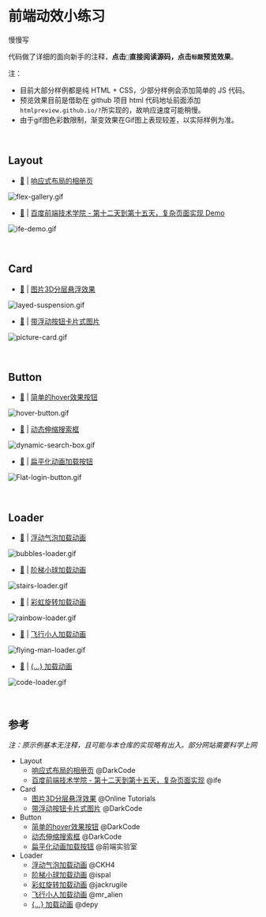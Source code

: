 # 前端动效小练习

慢慢写

代码做了详细的面向新手的注释，**点击`📃`直接阅读源码，点击`标题`预览效果**。

注：

- 目前大部分样例都是纯 HTML + CSS，少部分样例会添加简单的 JS 代码。
- 预览效果目前是借助在 github 项目 html 代码地址前面添加`htmlpreview.github.io/?`所实现的，故响应速度可能稍慢。
- 由于gif图色彩数限制，渐变效果在Gif图上表现较差，以实际样例为准。

<br/>

## Layout

- [📃](layout/FlexGallery/) | [响应式布局的相册页](http://htmlpreview.github.io/?https://github.com/ceynri/front-end-practice/blob/master/layout/FlexGallery/flex-gallery.html)

![flex-gallery.gif](https://i.loli.net/2019/10/20/ZdIhac731tEyQYW.gif)

- [📃](layout/IFE-day12-15/) | [百度前端技术学院 - 第十二天到第十五天，复杂页面实现 Demo](http://htmlpreview.github.io/?https://github.com/ceynri/front-end-practice/blob/master/layout/IFE-day12-15/index.html)

![ife-demo.gif](https://i.loli.net/2019/11/12/JkjLevPYAErUNMO.gif)

<br/>

## Card

- [📃](card/SuspendedLayer/) | [图片3D分层悬浮效果](http://htmlpreview.github.io/?https://github.com/ceynri/front-end-practice/blob/master/card/SuspendedLayer/suspended-layer.html)

![layed-suspension.gif](https://i.loli.net/2019/10/13/DU6VlXijBgbqsyt.gif)

- [📃](card/PictureCard/) | [带浮动按钮卡片式图片](http://htmlpreview.github.io/?https://github.com/ceynri/front-end-practice/blob/master/card/PictureCard/picture-card.html)

![picture-card.gif](https://i.loli.net/2019/10/19/qBlTefQOL29on1V.gif)

<br/>

## Button

- [📃](button/HoverButton/) | [简单的hover效果按钮](http://htmlpreview.github.io/?https://github.com/ceynri/front-end-practice/blob/master/button/HoverButton/hover-button.html)

![hover-button.gif](https://i.loli.net/2019/11/12/TjUqz7CQA8SRpgh.gif)

- [📃](button/DynamicSearchBox/) | [动态伸缩搜索框](http://htmlpreview.github.io/?https://github.com/ceynri/front-end-practice/blob/master/button/DynamicSearchBox/dynamic-search-box.html)

![dynamic-search-box.gif](https://i.loli.net/2019/10/19/ZfNIvq1BOueShAr.gif)

- [📃](button/FlatLoginButton/) | [扁平化动画加载按钮](http://htmlpreview.github.io/?https://github.com/ceynri/front-end-practice/blob/master/button/FlatLoginButton/flat-login-button.html)

![Flat-login-button.gif](https://i.loli.net/2019/10/20/oPTvAXkMOD41QwV.gif)

<br/>

## Loader

- [📃](loader/BubblesLoader) | [浮动气泡加载动画](http://htmlpreview.github.io/?https://github.com/ceynri/front-end-practice/blob/master/loader/BubblesLoader/bubbles-loader.html)

![bubbles-loader.gif](https://i.loli.net/2019/10/13/Ezmo5FNUhQeVR7I.gif)

- [📃](loader/StairsLoader) | [阶梯小球加载动画](http://htmlpreview.github.io/?https://github.com/ceynri/front-end-practice/blob/master/loader/StairsLoader/stairs-loader.html)

![stairs-loader.gif](https://i.loli.net/2019/11/12/vkiZcexo9gsSnpO.gif)

- [📃](loader/RainbowLoader) | [彩虹旋转加载动画](http://htmlpreview.github.io/?https://github.com/ceynri/front-end-practice/blob/master/loader/RainbowLoader/rainbow-loader.html)

![rainbow-loader.gif](https://i.loli.net/2019/10/13/Yo4xgtRiUBjQNIK.gif)

- [📃](loader/FlyingManLoader) | [飞行小人加载动画](http://htmlpreview.github.io/?https://github.com/ceynri/front-end-practice/blob/master/loader/FlyingManLoader/flying-man-loader.html)

![flying-man-loader.gif](https://i.loli.net/2019/10/13/CFUw3xBz7vtiRJD.gif)

- [📃](loader/CodeLoader) | [{...} 加载动画](http://htmlpreview.github.io/?https://github.com/ceynri/front-end-practice/blob/master/loader/CodeLoader/code-loader.html)

![code-loader.gif](https://i.loli.net/2019/10/13/fYPXKIgv1mF4srD.gif)

<br/>

## 参考

*注：原示例基本无注释，且可能与本仓库的实现略有出入。部分网站需要科学上网*

- Layout
  - [响应式布局的相册页](https://www.youtube.com/watch?v=mkqRpPdnggw) @DarkCode
  - [百度前端技术学院 - 第十二天到第十五天，复杂页面实现](http://ife.baidu.com/course/detail/id/44) @ife
- Card
  - [图片3D分层悬浮效果](https://www.youtube.com/watch?v=WF68FcI21es) @Online Tutorials
  - [带浮动按钮卡片式图片](https://www.youtube.com/watch?v=b8e6D7oBf4g) @DarkCode
- Button
  - [简单的hover效果按钮](https://www.youtube.com/watch?v=MLfAW55_4cY) @DarkCode
  - [动态伸缩搜索框](https://www.youtube.com/watch?v=v1PeTDrw6OY) @DarkCode
  - [扁平化动画加载按钮](https://www.bilibili.com/video/av58709312) @前端实验室
- Loader
  - [浮动气泡加载动画](https://codepen.io/CKH4/pen/ZGNyep/) @CKH4
  - [阶梯小球加载动画](http://codepen.io/ispal/pen/mVaaJe/) @ispal
  - [彩虹旋转加载动画](https://codepen.io/jackrugile/pen/JddmaX/) @jackrugile
  - [飞行小人加载动画](https://codepen.io/mr_alien/pen/FDLjg) @mr_alien
  - [{...} 加载动画](http://codepen.io/depy/pen/Gqtwv/) @depy

<br/>
